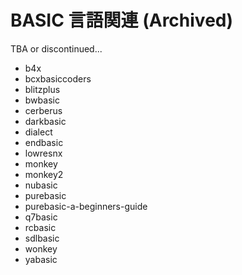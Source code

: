 # BASIC 言語関連 (Archived)

TBA or discontinued...

 * b4x
 * bcxbasiccoders
 * blitzplus
 * bwbasic
 * cerberus
 * darkbasic
 * dialect
 * endbasic
 * lowresnx
 * monkey
 * monkey2
 * nubasic
 * purebasic
 * purebasic-a-beginners-guide
 * q7basic
 * rcbasic
 * sdlbasic
 * wonkey
 * yabasic
